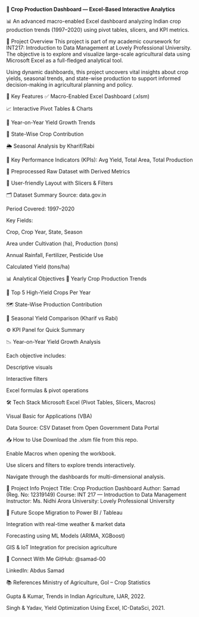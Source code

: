 **🌾 Crop Production Dashboard — Excel-Based Interactive Analytics**

📊 An advanced macro-enabled Excel dashboard analyzing Indian crop production trends (1997–2020) using pivot tables, slicers, and KPI metrics.

📁 Project Overview
This project is part of my academic coursework for INT217: Introduction to Data Management at Lovely Professional University. The objective is to explore and visualize large-scale agricultural data using Microsoft Excel as a full-fledged analytical tool.

Using dynamic dashboards, this project uncovers vital insights about crop yields, seasonal trends, and state-wise production to support informed decision-making in agricultural planning and policy.

🧠 Key Features
✅ Macro-Enabled Excel Dashboard (.xlsm)

📈 Interactive Pivot Tables & Charts

📅 Year-on-Year Yield Growth Trends

📍 State-Wise Crop Contribution

🌦️ Seasonal Analysis by Kharif/Rabi

📌 Key Performance Indicators (KPIs): Avg Yield, Total Area, Total Production

🧼 Preprocessed Raw Dataset with Derived Metrics

🎨 User-friendly Layout with Slicers & Filters

🗂 Dataset Summary
Source: data.gov.in

Period Covered: 1997–2020

Key Fields:

Crop, Crop Year, State, Season

Area under Cultivation (ha), Production (tons)

Annual Rainfall, Fertilizer, Pesticide Use

Calculated Yield (tons/ha)

📊 Analytical Objectives
📆 Yearly Crop Production Trends

🥇 Top 5 High-Yield Crops Per Year

🗺️ State-Wise Production Contribution

🌱 Seasonal Yield Comparison (Kharif vs Rabi)

⚙️ KPI Panel for Quick Summary

📉 Year-on-Year Yield Growth Analysis

Each objective includes:

Descriptive visuals

Interactive filters

Excel formulas & pivot operations

🛠️ Tech Stack
Microsoft Excel (Pivot Tables, Slicers, Macros)

Visual Basic for Applications (VBA)

Data Source: CSV Dataset from Open Government Data Portal

📥 How to Use
Download the .xlsm file from this repo.

Enable Macros when opening the workbook.

Use slicers and filters to explore trends interactively.

Navigate through the dashboards for multi-dimensional analysis.

📌 Project Info
Project Title: Crop Production Dashboard
Author: Samad (Reg. No: 12319149)
Course: INT 217 — Introduction to Data Management
Instructor: Ms. Nidhi Arora
University: Lovely Professional University

🔭 Future Scope
Migration to Power BI / Tableau

Integration with real-time weather & market data

Forecasting using ML Models (ARIMA, XGBoost)

GIS & IoT Integration for precision agriculture

🔗 Connect With Me
GitHub: @samad-00

LinkedIn: Abdus Samad

📚 References
Ministry of Agriculture, GoI – Crop Statistics

Gupta & Kumar, Trends in Indian Agriculture, IJAR, 2022.

Singh & Yadav, Yield Optimization Using Excel, IC-DataSci, 2021.

